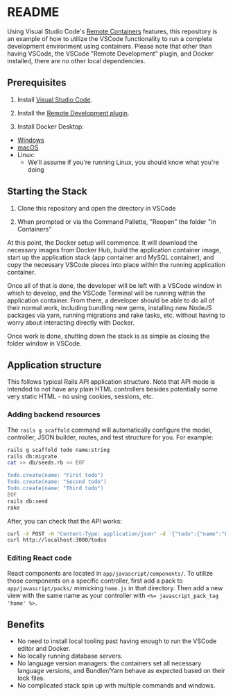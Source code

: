 # README

Using Visual Studio Code's [Remote Containers](https://code.visualstudio.com/docs/remote/remote-overview) features, this repository
is an example of how to utilize the VSCode functionality to run a complete development environment using containers. Please note that other
than having VSCode, the VSCode "Remote Development" plugin, and Docker installed, there are no other local dependencies.

## Prerequisites

1. Install [Visual Studio Code](https://code.visualstudio.com/).

2. Install the [Remote Development plugin](https://marketplace.visualstudio.com/items?itemName=ms-vscode-remote.vscode-remote-extensionpack).

3. Install Docker Desktop:

- [Windows](https://hub.docker.com/editions/community/docker-ce-desktop-windows)
- [macOS](https://hub.docker.com/editions/community/docker-ce-desktop-windows)
- Linux:
  - We'll assume if you're running Linux, you should know what you're doing

## Starting the Stack

1. Clone this repository and open the directory in VSCode

2. When prompted or via the Command Pallette, "Reopen" the folder "in Containers"

At this point, the Docker setup will commence. It will download the necessary images from Docker Hub, build the application container image,
start up the application stack (app container and MySQL container), and copy the necessary VSCode pieces into place within the running
application container.

Once all of that is done, the developer will be left with a VSCode window in which to develop, and the VSCode Terminal will be running within
the application container. From there, a developer should be able to do all of their normal work, including bundling new gems, installing new
NodeJS packages via yarn, running migrations and rake tasks, etc. without having to worry about interacting directly with Docker.

Once work is done, shutting down the stack is as simple as closing the folder window in VSCode.

## Application structure

This follows typical Rails API application structure. Note that API mode is intended to not have any plain HTML controllers besides potentially some very static HTML - no using cookies, sessions, etc.

### Adding backend resources

The `rails g scaffold` command will automatically configure the model, controller, JSON builder, routes, and test structure for you. For example:

```bash
rails g scaffold todo name:string
rails db:migrate
cat >> db/seeds.rb << EOF

Todo.create(name: "First todo")
Todo.create(name: "Second todo")
Todo.create(name: "Third todo")
EOF
rails db:seed
rake
```

After, you can check that the API works:

```bash
curl -X POST -H "Content-Type: application/json" -d '{"todo":{"name":"From CLI"}}' http://localhost:3000/todos
curl http://localhost:3000/todos
```

### Editing React code

React components are located in `app/javascript/components/`. To utilize those components on a specific controller, first add a pack to `app/javascript/packs/` mimicking `home.js` in that directory. Then add a new view with the same name as your controller with `<%= javascript_pack_tag 'home' %>`.

## Benefits

- No need to install local tooling past having enough to run the VSCode editor and Docker.
- No locally running database servers.
- No language version managers: the containers set all necessary language versions, and Bundler/Yarn behave as expected based on their lock files.
- No complicated stack spin up with multiple commands and windows.
